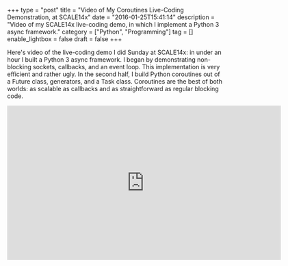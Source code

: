 +++
type = "post"
title = "Video of My Coroutines Live-Coding Demonstration, at SCALE14x"
date = "2016-01-25T15:41:14"
description = "Video of my SCALE14x live-coding demo, in which I implement a Python 3 async framework."
category = ["Python", "Programming"]
tag = []
enable_lightbox = false
draft = false
+++

<p>Here's video of the live-coding demo I did Sunday at SCALE14x: in under an hour I built a Python 3 async framework. I began by demonstrating non-blocking sockets, callbacks, and an event loop. This implementation is very efficient and rather ugly. In the second half, I build Python coroutines out of a Future class, generators, and a Task class. Coroutines are the best of both worlds: as scalable as callbacks and as straightforward as regular blocking code.</p>
<iframe width="640" height="360" src="https://www.youtube.com/embed/Vp1baYDPFSY?start=8526" frameborder="0" allowfullscreen></iframe>
